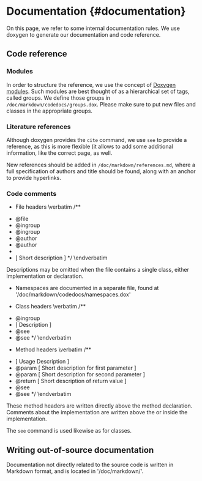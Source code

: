 Documentation {#documentation}
==============================

On this page, we refer to some internal documentation rules.
We use doxygen to generate our documentation and code reference.

## Code reference 

### Modules
In order to structure the reference, we use the concept of
[Doxygen modules](http://www.stack.nl/~dimitri/doxygen/manual/grouping.html#modules).
Such modules are best thought of as a hierarchical set of tags, called groups. 
We define those groups in `/doc/markdown/codedocs/groups.dox`.
Please make sure to put new files and classes in the appropriate groups.

### Literature references
Although doxygen provides the `cite` command, we use `see` to provide a reference,
as this is more flexible (it allows to add some additional information, like the correct page, as well.

New references should be added in `/doc/markdown/references.md`, where a full specification of authors and title should be found,
along with an anchor to provide hyperlinks.

### Code comments


- File headers
\verbatim
/**
 * @file <filename>
 * @ingroup <groupid1>
 * @ingroup <groupid2>
 * @author <author1>
 * @author <author2>
 * 
 * [ Short description ]
 */
\endverbatim

Descriptions may be omitted when the file contains a single class, either implementation or declaration.


- Namespaces are documented in a separate file, found at '/doc/markdown/codedocs/namespaces.dox'

- Class headers
\verbatim
/**
* @ingroup <groupid>
* [ Description ]
* @see <reference>
* @see <OtherClass>
*/
\endverbatim

- Method headers
\verbatim
/**
* [ Usage Description ]
* @param <p1> [ Short description for first parameter ] 
* @param <p2> [ Short description for second parameter ]
* @return [ Short description of return value ]
* @see <reference>
* @see <otherMethod>
*/
\endverbatim

These method headers are written directly above the method declaration. 
Comments about the implementation are written above the or inside the implementation. 

The `see` command is used likewise as for classes.

## Writing out-of-source documentation

Documentation not directly related to the source code is written in Markdown format, and is located in
'/doc/markdown/'.